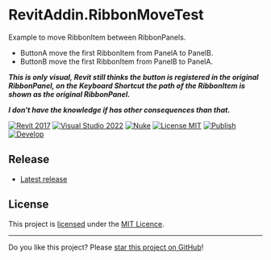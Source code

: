 # RevitAddin.RibbonMoveTest

Example to move RibbonItem between RibbonPanels.
* ButtonA move the first RibbonItem from PanelA to PanelB.
* ButtonB move the first RibbonItem from PanelB to PanelA. 

***This is only visual, Revit still thinks the button is registered in the original RibbonPanel, on the Keyboard Shortcut the path of the RibbonItem is shown as the original RibbonPanel.***

***I don't have the knowledge if has other consequences than that.***

[![Revit 2017](https://img.shields.io/badge/Revit-2017+-blue.svg)](../..)
[![Visual Studio 2022](https://img.shields.io/badge/Visual%20Studio-2022-blue)](../..)
[![Nuke](https://img.shields.io/badge/Nuke-Build-blue)](https://nuke.build/)
[![License MIT](https://img.shields.io/badge/License-MIT-blue.svg)](LICENSE)
[![Publish](../../actions/workflows/Publish.yml/badge.svg)](../../actions)
[![Develop](../../actions/workflows/Develop.yml/badge.svg)](../../actions)

## Release

* [Latest release](../../releases/latest)

## License

This project is [licensed](LICENSE) under the [MIT Licence](https://en.wikipedia.org/wiki/MIT_License).

---

Do you like this project? Please [star this project on GitHub](../../stargazers)!